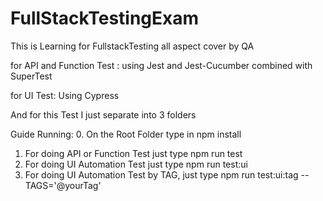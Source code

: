 # FullStackTestingExam
This is Learning for FullstackTesting all aspect cover by QA

for API and Function Test : using Jest and Jest-Cucumber combined with SuperTest

for UI Test: Using Cypress

And for this Test I just separate into 3 folders

Guide Running:
0. On the Root Folder type in npm install
1. For doing API or Function Test just type npm run test
2. For doing UI Automation Test just type npm run test:ui
3. For doing UI Automation Test by TAG, just type npm run test:ui:tag -- TAGS='@yourTag'
